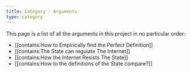 ```yaml
---
title: Category - Arguments
type: category
---
```


This page is a list of all the arguments in this project in no particular order:

 - [[contains:How to Empirically find the Perfect Definition]]
 - [[contains:The State can regulate The Internet]]
 - [[contains:How the Internet Resists The State]]
 - [[contains:How to the definitions of the State compare?]]
